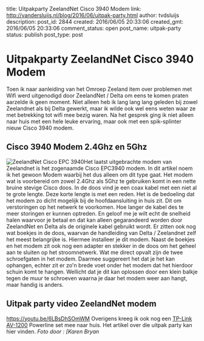 title: Uitpakparty ZeelandNet Cisco 3940 Modem
link: http://vandersluijs.nl/blog/2016/06/uitpak-party.html
author: tvdsluijs
description: 
post_id: 2844
created: 2016/06/05 20:33:06
created_gmt: 2016/06/05 20:33:06
comment_status: open
post_name: uitpak-party
status: publish
post_type: post

# Uitpakparty ZeelandNet Cisco 3940 Modem

Toen ik naar aanleiding van het Omroep Zeeland item over problemen met Wifi werd uitgenodigd door ZeelandNet / Delta om eens te komen praten aarzelde ik geen moment. Niet alleen heb ik lang lang lang geleden bij zowel Zeelandnet als bij Delta gewerkt, maar ik wilde ook wel eens weten waar ze met betrekking tot wifi mee bezig waren. Na het gesprek ging ik niet alleen naar huis met een hele leuke ervaring, maar ook met een spik-splinter nieuw Cisco 3940 modem.

## Cisco 3940 Modem 2.4Ghz en 5Ghz

![ZeelandNet Cisco EPC 3940](/wp-content/uploads/2016/06/Zeelandnet_Cisco_EPC3940-300x289.jpg)Het laatst uitgebrachte modem van Zeelandnet is het zogenaamde Cisco EPC3940 modem. In dit artikel noem ik het gewoon Modem waarbij het dus alleen om dit type gaat. Het modem wat is voorbereid om zowel 2.4Ghz als 5Ghz te gebruiken komt in een nette bruine stevige Cisco doos. In de doos vind je een coax kabel met een niet al te grote lengte. Deze korte lengte is met een reden. Het is de bedoeling dat het modem zo dicht mogelijk bij de hoofdaansluiting in huis zit. Dit om verstoringen op het netwerk te voorkomen. Hoe langer de kabel des te meer storingen er kunnen optreden. En geloof me je wilt echt de snelheid halen waarvoor je betaal en dat kan alleen gegarandeerd worden door ZeelandNet en Delta als de originele kabel gebruikt wordt. Er zitten ook nog wat boekjes in de doos, waarvan de handleiding van Delta / Zeelandnet zelf het meest belangrijke is. Hiermee installeer je dit modem. Naast de boekjes en het modem zit ook nog een adapter en stekker in de doos om het geheel aan te sluiten op het stroomnetwerk. Wat me direct opvalt zijn de twee schroefgaten in het modem. Daarmee suggereert het dat je het kan ophangen, echter zit er zo'n brede voet onder het modem dat het hierdoor schuin komt te hangen. Wellicht dat je dit kan oplossen door een klein balkje tegen de muur te schroeven waarna je daar het modem weer aan hangt, maar handig is anders. 

## Uitpak party video ZeelandNet modem

https://youtu.be/6LBsDhSOmWM Overigens kreeg ik ook nog een [TP-Link AV-1200](/blog/2016/06/uitpakparty-zeelandnet-tp-link-av-1200.html) Powerline set mee naar huis. Het artikel over die uitpak party kan hier vinden. _Foto door : [Karen Bryan_